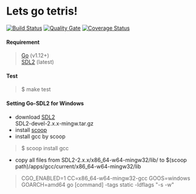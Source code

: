 # Lets go tetris!

[![Build Status](https://travis-ci.org/zrma/lets-go-tetris.svg?branch=master)](https://travis-ci.org/zrma/lets-go-tetris)
[![Quality Gate](https://sonar.team504.com/api/badges/gate?key=lets-go-tetris)](https://sonar.team504.com/dashboard?id=lets-go-tetris)
[![Coverage Status](https://coveralls.io/repos/github/zrma/lets-go-tetris/badge.svg?branch=master)](https://coveralls.io/github/zrma/lets-go-tetris?branch=master)

#### Requirement
> [Go](https://golang.org) (v1.12+)  
> [SDL2](https://libsdl.org/) (latest)

#### Test
> $ make test

#### Setting Go-SDL2 for Windows  
* download [SDL2](https://libsdl.org/download-2.0.php)  
SDL2-devel-2.x.x-mingw.tar.gz
* install [scoop](https://scoop.sh/)
* install gcc by scoop
> $ scoop install gcc   
* copy all files from SDL2-2.x.x/x86_64-w64-mingw32/lib/ to $(scoop path)/apps/gcc/current/x86_64-w64-mingw32/lib
> CGO_ENABLED=1 CC=x86_64-w64-mingw32-gcc GOOS=windows GOARCH=amd64 go [command] -tags static -ldflags "-s -w"
